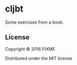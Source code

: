 # cljbt

Some exercises from a book.

## License

Copyright © 2016 FIXME

Distributed under the MIT license
